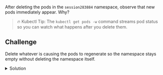 After deleting the pods in the `session283884` namespace, observe that new pods immediately appear. Why?

> 🔥 Kubectl Tip: The `kubectl get pods -w` command streams pod status so you can watch what happens after you delete them.

## Challenge
Delete whatever is causing the pods to regenerate so the namespace stays empty without deleting the namespace itself.

<details><summary>Solution</summary>
<br>

```bash
kubectl -n session283884 delete deployment demo-app
```{{exec}}

```bash
kubectl -n session283884 get pods
```{{exec}}

</details>
